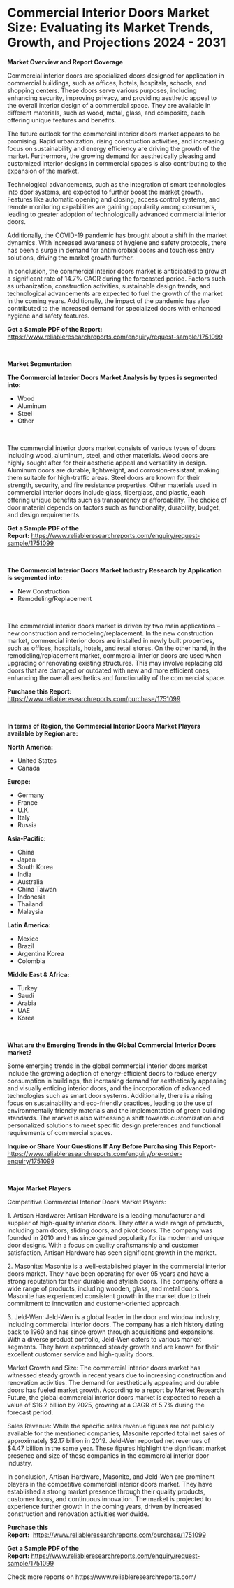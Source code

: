 <p><h1>Commercial Interior Doors Market Size: Evaluating its Market Trends, Growth, and Projections 2024 - 2031</h1></p><p><strong>Market Overview and Report Coverage</strong></p>
<p><p>Commercial interior doors are specialized doors designed for application in commercial buildings, such as offices, hotels, hospitals, schools, and shopping centers. These doors serve various purposes, including enhancing security, improving privacy, and providing aesthetic appeal to the overall interior design of a commercial space. They are available in different materials, such as wood, metal, glass, and composite, each offering unique features and benefits.</p><p>The future outlook for the commercial interior doors market appears to be promising. Rapid urbanization, rising construction activities, and increasing focus on sustainability and energy efficiency are driving the growth of the market. Furthermore, the growing demand for aesthetically pleasing and customized interior designs in commercial spaces is also contributing to the expansion of the market.</p><p>Technological advancements, such as the integration of smart technologies into door systems, are expected to further boost the market growth. Features like automatic opening and closing, access control systems, and remote monitoring capabilities are gaining popularity among consumers, leading to greater adoption of technologically advanced commercial interior doors.</p><p>Additionally, the COVID-19 pandemic has brought about a shift in the market dynamics. With increased awareness of hygiene and safety protocols, there has been a surge in demand for antimicrobial doors and touchless entry solutions, driving the market growth further.</p><p>In conclusion, the commercial interior doors market is anticipated to grow at a significant rate of 14.7% CAGR during the forecasted period. Factors such as urbanization, construction activities, sustainable design trends, and technological advancements are expected to fuel the growth of the market in the coming years. Additionally, the impact of the pandemic has also contributed to the increased demand for specialized doors with enhanced hygiene and safety features.</p></p>
<p><strong>Get a Sample PDF of the Report:</strong> <a href="https://www.reliableresearchreports.com/enquiry/request-sample/1751099">https://www.reliableresearchreports.com/enquiry/request-sample/1751099</a></p>
<p>&nbsp;</p>
<p><strong>Market Segmentation</strong></p>
<p><strong>The Commercial Interior Doors Market Analysis by types is segmented into:</strong></p>
<p><ul><li>Wood</li><li>Aluminum</li><li>Steel</li><li>Other</li></ul></p>
<p>&nbsp;</p>
<p><p>The commercial interior doors market consists of various types of doors including wood, aluminum, steel, and other materials. Wood doors are highly sought after for their aesthetic appeal and versatility in design. Aluminum doors are durable, lightweight, and corrosion-resistant, making them suitable for high-traffic areas. Steel doors are known for their strength, security, and fire resistance properties. Other materials used in commercial interior doors include glass, fiberglass, and plastic, each offering unique benefits such as transparency or affordability. The choice of door material depends on factors such as functionality, durability, budget, and design requirements.</p></p>
<p><strong>Get a Sample PDF of the Report:</strong>&nbsp;<a href="https://www.reliableresearchreports.com/enquiry/request-sample/1751099">https://www.reliableresearchreports.com/enquiry/request-sample/1751099</a></p>
<p>&nbsp;</p>
<p><strong>The Commercial Interior Doors Market Industry Research by Application is segmented into:</strong></p>
<p><ul><li>New Construction</li><li>Remodeling/Replacement</li></ul></p>
<p>&nbsp;</p>
<p><p>The commercial interior doors market is driven by two main applications – new construction and remodeling/replacement. In the new construction market, commercial interior doors are installed in newly built properties, such as offices, hospitals, hotels, and retail stores. On the other hand, in the remodeling/replacement market, commercial interior doors are used when upgrading or renovating existing structures. This may involve replacing old doors that are damaged or outdated with new and more efficient ones, enhancing the overall aesthetics and functionality of the commercial space.</p></p>
<p><strong>Purchase this Report:</strong>&nbsp; <a href="https://www.reliableresearchreports.com/purchase/1751099">https://www.reliableresearchreports.com/purchase/1751099</a></p>
<p>&nbsp;</p>
<p><strong>In terms of Region, the Commercial Interior Doors Market Players available by Region are:</strong></p>
<p>
    <p> <strong> North America: </strong>
        <ul>
            <li>United States</li>
            <li>Canada</li>
        </ul>
        </p> 
    <p> <strong> Europe: </strong>
        <ul>
            <li>Germany</li>
            <li>France</li>
            <li>U.K.</li>
            <li>Italy</li>
            <li>Russia</li>
        </ul>
        </p> 
    <p> <strong> Asia-Pacific: </strong>
        <ul>
            <li>China</li>
            <li>Japan</li>
            <li>South Korea</li>
            <li>India</li>
            <li>Australia</li>
            <li>China Taiwan</li>
            <li>Indonesia</li>
            <li>Thailand</li>
            <li>Malaysia</li>
        </ul>
        </p> 
    <p> <strong> Latin America: </strong>
        <ul>
            <li>Mexico</li>
            <li>Brazil</li>
            <li>Argentina Korea</li>
            <li>Colombia</li>
        </ul>
        </p> 
    <p> <strong> Middle East & Africa: </strong>
        <ul>
            <li>Turkey</li>
            <li>Saudi</li>
            <li>Arabia</li>
            <li>UAE</li>
            <li>Korea</li>
        </ul>
    </p>
    </p>
<p>&nbsp;</p>
<p><strong>What are the Emerging Trends in the Global Commercial Interior Doors market?</strong></p>
<p><p>Some emerging trends in the global commercial interior doors market include the growing adoption of energy-efficient doors to reduce energy consumption in buildings, the increasing demand for aesthetically appealing and visually enticing interior doors, and the incorporation of advanced technologies such as smart door systems. Additionally, there is a rising focus on sustainability and eco-friendly practices, leading to the use of environmentally friendly materials and the implementation of green building standards. The market is also witnessing a shift towards customization and personalized solutions to meet specific design preferences and functional requirements of commercial spaces.</p></p>
<p><strong>Inquire or Share Your Questions If Any Before Purchasing This Report</strong>- <a href="https://www.reliableresearchreports.com/enquiry/pre-order-enquiry/1751099">https://www.reliableresearchreports.com/enquiry/pre-order-enquiry/1751099</a></p>
<p>&nbsp;</p>
<p><strong>Major Market Players</strong></p>
<p><p>Competitive Commercial Interior Doors Market Players:</p><p>1. Artisan Hardware: Artisan Hardware is a leading manufacturer and supplier of high-quality interior doors. They offer a wide range of products, including barn doors, sliding doors, and pivot doors. The company was founded in 2010 and has since gained popularity for its modern and unique door designs. With a focus on quality craftsmanship and customer satisfaction, Artisan Hardware has seen significant growth in the market.</p><p>2. Masonite: Masonite is a well-established player in the commercial interior doors market. They have been operating for over 95 years and have a strong reputation for their durable and stylish doors. The company offers a wide range of products, including wooden, glass, and metal doors. Masonite has experienced consistent growth in the market due to their commitment to innovation and customer-oriented approach.</p><p>3. Jeld-Wen: Jeld-Wen is a global leader in the door and window industry, including commercial interior doors. The company has a rich history dating back to 1960 and has since grown through acquisitions and expansions. With a diverse product portfolio, Jeld-Wen caters to various market segments. They have experienced steady growth and are known for their excellent customer service and high-quality doors.</p><p>Market Growth and Size: The commercial interior doors market has witnessed steady growth in recent years due to increasing construction and renovation activities. The demand for aesthetically appealing and durable doors has fueled market growth. According to a report by Market Research Future, the global commercial interior doors market is expected to reach a value of $16.2 billion by 2025, growing at a CAGR of 5.7% during the forecast period.</p><p>Sales Revenue: While the specific sales revenue figures are not publicly available for the mentioned companies, Masonite reported total net sales of approximately $2.17 billion in 2019. Jeld-Wen reported net revenues of $4.47 billion in the same year. These figures highlight the significant market presence and size of these companies in the commercial interior door industry.</p><p>In conclusion, Artisan Hardware, Masonite, and Jeld-Wen are prominent players in the competitive commercial interior doors market. They have established a strong market presence through their quality products, customer focus, and continuous innovation. The market is projected to experience further growth in the coming years, driven by increased construction and renovation activities worldwide.</p></p>
<p><strong>Purchase this Report:</strong>&nbsp;&nbsp;<a href="https://www.reliableresearchreports.com/purchase/1751099">https://www.reliableresearchreports.com/purchase/1751099</a></p>
<p></p>
<p><strong>Get a Sample PDF of the Report:</strong>&nbsp;<a href="https://www.reliableresearchreports.com/enquiry/request-sample/1751099">https://www.reliableresearchreports.com/enquiry/request-sample/1751099</a></p>
<p>Check more reports on https://www.reliableresearchreports.com/</p>